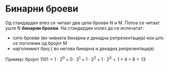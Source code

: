 # Бинарни броеви

Од стандарден влез се читаат два цели броеви N и M. Потоа се читаат уште N **бинарни броеви**. На стандарден излез да се испечатат:

- сите броеви (во нивната бинарна и декадна репрезентација) кои што се поголеми од бројот M
- најголемиот број ( во негова бинарна и декадна репрезентација)

Пример:
бројот $1101 = 1 \cdot {2}^{0} + 0 \cdot 2^1 + 1 \cdot 2^2 + 1 \cdot 2^3 = 1 + 4 + 8 = 13$